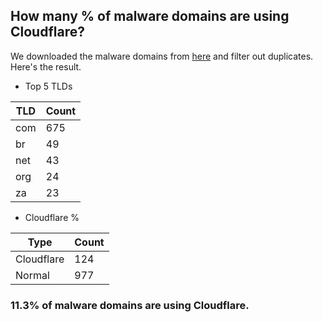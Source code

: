 ## How many % of malware domains are using Cloudflare?


We downloaded the malware domains from [here](https://urlhaus.abuse.ch) and filter out duplicates.
Here's the result.


[//]: # (start replacement)


- Top 5 TLDs

| TLD | Count |
| --- | --- |
| com | 675 |
| br | 49 |
| net | 43 |
| org | 24 |
| za | 23 |


- Cloudflare %

| Type | Count |
| --- | --- |
| Cloudflare | 124 |
| Normal | 977 |


### 11.3% of malware domains are using Cloudflare.